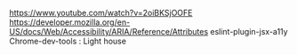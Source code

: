 https://www.youtube.com/watch?v=2oiBKSjOOFE 
https://developer.mozilla.org/en-US/docs/Web/Accessibility/ARIA/Reference/Attributes 
eslint-plugin-jsx-a11y
Chrome-dev-tools : Light house